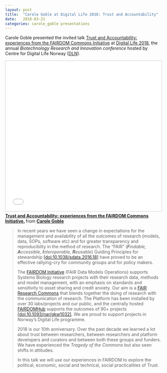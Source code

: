 ```yaml
---
layout: post
title:  "Carole Goble at Digital Life 2018: Trust and Accountability"
date:   2018-03-21
categories: carole_goble presentations
---
```


Carole Goble presented the invited talk [Trust and Accountability: experiences from the FAIRDOM Commons Initiative](https://www.slideshare.net/carolegoble/trust-and-accountability-experiences-from-the-fairdom-commons-initiative) at 
[Digital Life 2018](http://digitallifeconf.no/), the annual _Biotechnology Research and Innovation conference_ hosted by Centre for Digital Life Norway ([DLN](https://digitallifenorway.org/gb/)).

<iframe src="//www.slideshare.net/slideshow/embed_code/key/nMWCAee4N7PKAH" width="595" height="485" frameborder="0" marginwidth="0" marginheight="0" scrolling="no" style="border:1px solid #CCC; border-width:1px; margin-bottom:5px; max-width: 100%;" allowfullscreen> </iframe>
<div style="margin-bottom:5px"> <strong> <a href="//www.slideshare.net/carolegoble/trust-and-accountability-experiences-from-the-fairdom-commons-initiative" title="Trust and Accountability: experiences from the FAIRDOM Commons Initiative.">Trust and Accountability: experiences from the FAIRDOM Commons Initiative.</a> </strong> from <strong><a href="https://orcid.org/0000-0003-1219-2137" >Carole Goble</a></strong> </div>


> In recent years we have seen a change in expectations for the management and availability of all the outcomes of research (models, data, SOPs, software etc) and for greater transparency and reproduciblity in the method of research. The “FAIR” (_**F**indable, **A**ccessible, **I**nteroperable, **R**eusable_) Guiding Principles for stewardship [[doi:10.1038/sdata.2016.18]](https://doi.org/10.1038/sdata.2016.18) have proved to be an effective rallying-cry for community groups and for policy makers.
> 
> The [FAIRDOM Initiative](http://www.fair-dom.org) (FAIR Data Models Operations) supports Systems Biology research projects with their research data, methods and model management, with an emphasis on standards and sensitivity to asset sharing and credit anxiety. Our aim is a [FAIR Research Commons](https://www.slideshare.net/carolegoble/building-the-fair-research-commons-a-data-driven-society-of-scientists) that blends together the doing of research with the communication of research. The Platform has been installed by over 30 labs/projects and our public, and the centrally hosted [FAIRDOMHub](https://fairdomhub.org/) supports the outcomes of 90+ projects [[doi:10.1093/nar/gkw1032]](https://doi.org/10.1093/nar/gkw1032). We are proud to support projects in Norway’s Digital Life programme.
> 
> 2018 is our 10th anniversary. Over the past decade we learned a lot about trust between researchers, between researchers and platform developers and curators and between both these groups and funders. We have experienced the _Tragedy of the Commons_ but also seen shifts in attitudes.
> 
> In this talk we will use our experiences in FAIRDOM to explore the political, economic, social and technical, social practicalities of Trust.

